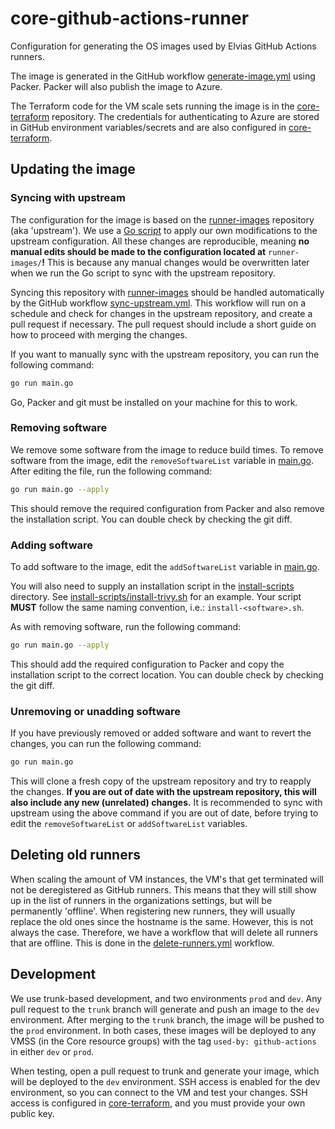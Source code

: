 # core-github-actions-runner

Configuration for generating the OS images used by Elvias GitHub Actions runners.

The image is generated in the GitHub workflow [generate-image.yml](.github/workflows/generate-image.yml) using Packer.
Packer will also publish the image to Azure.

The Terraform code for the VM scale sets running the image is in the [core-terraform](https://github.com/3lvia/core-terraform) repository.
The credentials for authenticating to Azure are stored in GitHub environment variables/secrets and are also configured in [core-terraform](https://github.com/3lvia/core-terraform).

## Updating the image

### Syncing with upstream

The configuration for the image is based on the [runner-images](https://github.com/actions/runner-images) repository (aka 'upstream').
We use a [Go script](main.go) to apply our own modifications to the upstream configuration.
All these changes are reproducible, meaning **no manual edits should be made to the configuration located at** `runner-images/`**!**
This is because any manual changes would be overwritten later when we run the Go script to sync with the upstream repository.

Syncing this repository with [runner-images](https://github.com/actions/runner-images) should be handled automatically by the GitHub workflow [sync-upstream.yml](.github/workflows/sync-upstream.yml).
This workflow will run on a schedule and check for changes in the upstream repository, and create a pull request if necessary.
The pull request should include a short guide on how to proceed with merging the changes.

If you want to manually sync with the upstream repository, you can run the following command:

```bash
go run main.go
```

Go, Packer and git must be installed on your machine for this to work.

### Removing software

We remove some software from the image to reduce build times.
To remove software from the image, edit the `removeSoftwareList` variable in [main.go](main.go).
After editing the file, run the following command:

```bash
go run main.go --apply
```

This should remove the required configuration from Packer and also remove the installation script.
You can double check by checking the git diff.

### Adding software

To add software to the image, edit the `addSoftwareList` variable in [main.go](main.go).

You will also need to supply an installation script in the [install-scripts](install-scripts) directory.
See [install-scripts/install-trivy.sh](install-scripts/install-trivy.sh) for an example.
Your script **MUST** follow the same naming convention, i.e.: `install-<software>.sh`.

As with removing software, run the following command:

```bash
go run main.go --apply
```

This should add the required configuration to Packer and copy the installation script to the correct location.
You can double check by checking the git diff.

### Unremoving or unadding software

If you have previously removed or added software and want to revert the changes, you can run the following command:

```bash
go run main.go
```

This will clone a fresh copy of the upstream repository and try to reapply the changes.
**If you are out of date with the upstream repository, this will also include any new (unrelated) changes.**
It is recommended to sync with upstream using the above command if you are out of date, before trying to edit the `removeSoftwareList` or `addSoftwareList` variables.

## Deleting old runners

When scaling the amount of VM instances, the VM's that get terminated will not be deregistered as GitHub runners.
This means that they will still show up in the list of runners in the organizations settings, but will be permanently 'offline'.
When registering new runners, they will usually replace the old ones since the hostname is the same.
However, this is not always the case. Therefore, we have a workflow that will delete all runners that are offline.
This is done in the [delete-runners.yml](.github/workflows/delete-runners.yml) workflow.

## Development

We use trunk-based development, and two environments `prod` and `dev`.
Any pull request to the `trunk` branch will generate and push an image to the `dev` environment.
After merging to the `trunk` branch, the image will be pushed to the `prod` environment.
In both cases, these images will be deployed to any VMSS (in the Core resource groups) with the tag `used-by: github-actions` in either `dev` or `prod`.

When testing, open a pull request to trunk and generate your image, which will be deployed to the `dev` environment.
SSH access is enabled for the dev environment, so you can connect to the VM and test your changes.
SSH access is configured in [core-terraform](https://github.com/3lvia/core-terraform), and you must provide your own public key.
